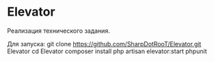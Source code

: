# Elevator
Реализация технического задания.

Для запуска:
    git clone https://github.com/SharpDotRooT/Elevator.git Elevator
    cd Elevator
    composer install
    php artisan elevator:start
    phpunit

